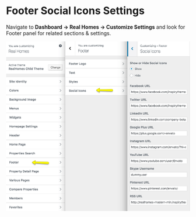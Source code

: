 # Footer Social Icons Settings

Navigate to **Dashboard → Real Homes → Customize Settings** and look for Footer panel for related sections & settings.

![Footer Settings](images/home-setup/footer-mod-social.png)